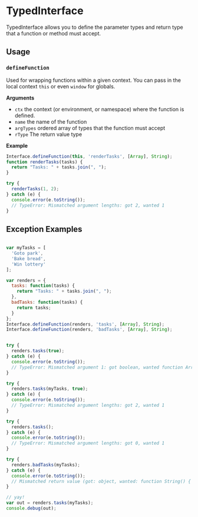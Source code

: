 TypedInterface
==============

TypedInterface allows you to define the parameter types and return type that a function or method must accept. 

## Usage

### `defineFunction`

Used for wrapping functions within a given context. You can pass in the local context `this` or even `window` for globals.

__Arguments__

- `ctx` the context (or environment, or namespace) where the function is defined.
- `name` the name of the function
- `argTypes` ordered array of types that the function must accept
- `rType` The return value type

__Example__

```javascript
Interface.defineFunction(this, 'renderTasks', [Array], String);
function renderTasks(tasks) {
  return "Tasks: " + tasks.join(", ");
}

try {
  renderTasks(1, 2);
} catch (e) {
  console.error(e.toString());
  // TypeError: Mismatched argument lengths: got 2, wanted 1 
}
```


## Exception Examples

```javascript

var myTasks = [
  'Goto park',
  'Bake bread',
  'Win lottery'
];

var renders = {
  tasks: function(tasks) {
    return "Tasks: " + tasks.join(", ");
  },
  badTasks: function(tasks) {
    return tasks;
  }
};
Interface.defineFunction(renders, 'tasks', [Array], String);
Interface.defineFunction(renders, 'badTasks', [Array], String);


try {
  renders.tasks(true);
} catch (e) {
  console.error(e.toString());
  // TypeError: Mismatched argument 1: got boolean, wanted function Array() { [native code] } for undefined() 
}

try {
  renders.tasks(myTasks, true);
} catch (e) {
  console.error(e.toString());
  // TypeError: Mismatched argument lengths: got 2, wanted 1 
}

try {
  renders.tasks();
} catch (e) {
  console.error(e.toString());
  // TypeError: Mismatched argument lengths: got 0, wanted 1 
}

try {
  renders.badTasks(myTasks);
} catch (e) {
  console.error(e.toString());
  // Mismatched return value (got: object, wanted: function String() { [native code] }) 
}

// yay!
var out = renders.tasks(myTasks);
console.debug(out);
```
